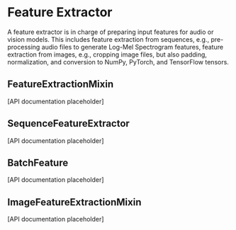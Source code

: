 <!--Copyright 2021 The HuggingFace Team. All rights reserved.

Licensed under the Apache License, Version 2.0 (the "License"); you may not use this file except in compliance with
the License. You may obtain a copy of the License at

http://www.apache.org/licenses/LICENSE-2.0

Unless required by applicable law or agreed to in writing, software distributed under the License is distributed on
an "AS IS" BASIS, WITHOUT WARRANTIES OR CONDITIONS OF ANY KIND, either express or implied. See the License for the
specific language governing permissions and limitations under the License.

⚠️ Note that this file is in Markdown but contain specific syntax for our doc-builder (similar to MDX) that may not be
rendered properly in your Markdown viewer.

-->

# Feature Extractor

A feature extractor is in charge of preparing input features for audio or vision models. This includes feature extraction from sequences, e.g., pre-processing audio files to generate Log-Mel Spectrogram features, feature extraction from images, e.g., cropping image files, but also padding, normalization, and conversion to NumPy, PyTorch, and TensorFlow tensors.


## FeatureExtractionMixin

[API documentation placeholder]

## SequenceFeatureExtractor

[API documentation placeholder]

## BatchFeature

[API documentation placeholder]

## ImageFeatureExtractionMixin

[API documentation placeholder]